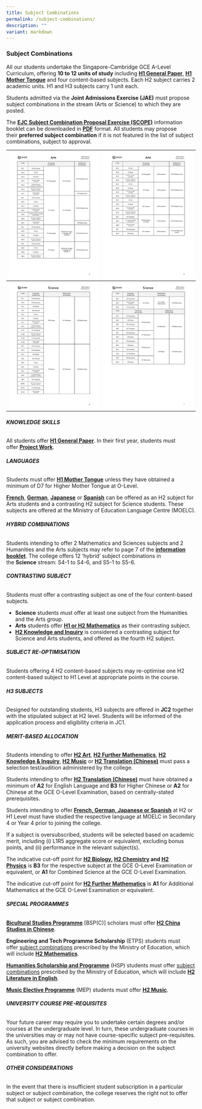 ```yaml
---
title: Subject Combinations
permalink: /subject-combinations/
description: ""
variant: markdown
---
```

### **Subject Combinations**

All our students undertake the Singapore-Cambridge GCE A-Level Curriculum, offering **10 to 12 units of study** including **[H1 General Paper](/academic-subjects/Knowledge-Skills/general-paper/)**, **[H1 Mother Tongue](/academic-subjects/Languages/mother-tongue-languages/)** and four content-based subjects. Each H2 subject carries 2 academic units. H1 and H3 subjects carry 1 unit each.

Students admitted via the **Joint Admissions Exercise (JAE)** must propose subject combinations in the stream (Arts or Science) to which they are posted. 

The **[EJC Subject Combination Proposal Exercise (SCOPE)](/files/EJC_SCOPE_2024.pdf)** information booklet can be downloaded in **[PDF](/files/EJC_SCOPE_2024.pdf)** format. All students may propose their **preferred subject combination** if it is not featured in the list of subject combinations, subject to approval.


| ![Arts - A1 to A4](/images/2024/EJC_SCOPE_2024_1.jpg) | ![Arts - A5 to A8](/images/2024/EJC_SCOPE_2024_2.jpg) |
| -------- | -------- |
| ![Science - S1 to S2](/images/2024/EJC_SCOPE_2024_3.jpg) | ![Science - S3 to S5](/images/2024/EJC_SCOPE_2024_4.jpg) |


###### **KNOWLEDGE SKILLS**
All students offer **[H1 General Paper](/subjects/gp/)**. In their first year, students must offer **[Project Work](/subjects/pw/)**.


###### **LANGUAGES**
Students must offer **[H1 Mother Tongue](/subjects/mtl/)** unless they have obtained a minimum of D7 for Higher Mother Tongue at O-Level.

**[French](/subjects/fl/)**, **[German](/subjects/fl/)**, **[Japanese](/subjects/fl/)** or **[Spanish](/subjects/fl/)** can be offered as an H2 subject for Arts students and a contrasting H2 subject for Science students. These subjects are offered at the Ministry of Education Language Centre (MOELC).


###### **HYBRID COMBINATIONS**
Students intending to offer 2 Mathematics and Sciences subjects and 2 Humanities and the Arts subjects may refer to page 7 of the **[information booklet](/files/EJC_SCOPE_2024.pdf)**. The college offers 12 ‘hybrid’ subject combinations in the **Science** stream: S4-1 to S4-6, and S5-1 to S5-6.


###### **CONTRASTING SUBJECT**
Students must offer a contrasting subject as one of the four content-based subjects.
- **Science** students must offer at least one subject from the Humanities and the Arts group.
- **Arts** students offer **[H1 or H2 Mathematics](/subjects/maths/)** as their contrasting subject.
- **[H2 Knowledge and Inquiry](/subjects/ki/)** is considered a contrasting subject for Science and Arts students, and offered as the fourth H2 subject.


###### **SUBJECT RE-OPTIMISATION**
Students offering 4 H2 content-based subjects may re-optimise one H2 content-based subject to H1 Level at appropriate points in the course.


###### **H3 SUBJECTS**
Designed for outstanding students, H3 subjects are offered in **JC2** together with the stipulated subject at H2 level. Students will be informed of the application process and eligibility criteria in JC1.


###### **MERIT-BASED ALLOCATION**
Students intending to offer **[H2 Art](/subjects/art/)**, **[H2 Further Mathematics](/subjects/fmaths/)**, **[H2 Knowledge & Inquiry](/subjects/ki/)**, **[H2 Music](/subjects/music/)** or **[H2 Translation (Chinese)](/subjects/translation/)** must pass a selection test/audition administered by the college.

Students intending to offer **[H2 Translation (Chinese)](/subjects/translation/)** must have obtained a minimum of **A2** for English Language and **B3** for Higher Chinese or **A2** for Chinese at the GCE O-Level Examination, based on centrally-stated prerequisites.

Students intending to offer **[French, German, Japanese or Spanish](/subjects/fl/)** at H2 or H1 Level must have studied the respective language at MOELC in Secondary 4 or Year 4 prior to joining the college.

If a subject is oversubscribed, students will be selected based on academic merit, including (i) L1R5 aggregate score or equivalent, excluding bonus points, and (ii) performance in the relevant subject(s).

The indicative cut-off point for **[H2 Biology](/subjects/bio/), [H2 Chemistry](/subjects/chem/) and [H2 Physics](/subjects/phy/)** is **B3** for the respective subject at the GCE O-Level Examination or equivalent, or **A1** for Combined Science at the GCE O-Level Examination.

The indicative cut-off point for **[H2 Further Mathematics](/subjects/fmaths/)** is **A1** for Additional Mathematics at the GCE O-Level Examination or equivalent.


###### **SPECIAL PROGRAMMES**
**[Bicultural Studies Programme](/special-programmes/bsp/)** [BSP(C)] scholars must offer **[H2 China Studies in Chinese](subjects/csc/)**.

**Engineering and Tech Programme Scholarship** (ETPS) students must offer [subject combinations](https://www.moe.gov.sg/financial-matters/awards-scholarships/programme-scholarships-pre-u) prescribed by the Ministry of Education, which will include **[H2 Mathematics](/subjects/maths/)**.

**[Humanities Scholarship and Programme](/special-programmes/hsp/)** (HSP) students must offer [subject combinations](https://www.moe.gov.sg/financial-matters/awards-scholarships/programme-scholarships-pre-u) prescribed by the Ministry of Education, which will include **[H2 Literature in English](/subjects/lit/)**.

**[Music Elective Programme](/special-programmes/mep/)** (MEP) students must offer **[H2 Music](/subjects/music/)**.


###### **UNIVERSITY COURSE PRE-REQUISITES**
Your future career may require you to undertake certain degrees and/or courses at the undergraduate level. In turn, these undergraduate courses in the universities may or may not have course-specific subject pre-requisites. As such, you are advised to check the minimum requirements on the university websites directly before making a decision on the subject combination to offer.


###### **OTHER CONSIDERATIONS**
In the event that there is insufficient student subscription in a particular subject or subject combination, the college reserves the right not to offer that subject or subject combination.